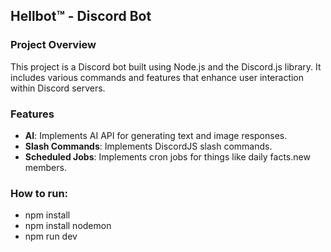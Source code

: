 ## Hellbot™ - Discord Bot

### Project Overview
This project is a Discord bot built using Node.js and the Discord.js library. It includes various commands and features that enhance user interaction within Discord servers.

### Features
- **AI**: Implements AI API for generating text and image responses.
- **Slash Commands**: Implements DiscordJS slash commands.
- **Scheduled Jobs**: Implements cron jobs for things like daily facts.new members.

### How to run:
- npm install
- npm install nodemon
- npm run dev
